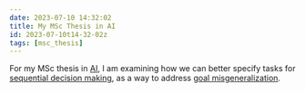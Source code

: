 ```yaml
---
date: 2023-07-10 14:32:02
title: My MSc Thesis in AI
id: 2023-07-10t14-32-02z
tags: [msc_thesis]
---
```


For my MSc thesis in [AI](./2020-09-04t14-39-00z.md), I am examining how we can
better specify tasks for
[sequential decision making](./2023-04-11t15-08-41z.md), as a way to address
[goal misgeneralization](./2023-07-10t14-38-57z.md).
